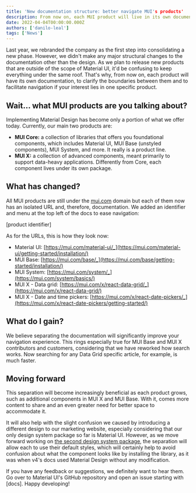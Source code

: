 ```yaml
---
title: 'New documentation structure: better navigate MUI's products'
description: From now on, each MUI product will live in its own documentation. Find out how that is better for you.
date: 2022-04-04T00:00:00.000Z
authors: ['danilo-leal']
tags: ['News']
---
```


Last year, we rebranded the company as the first step into consolidating a new phase.
However, we didn't make any major structural changes to the documentation other than the design.
As we plan to release new products that are outside of the scope of Material UI, it'd be confusing to keep everything under the same roof.
That's why, from now on, each product will have its own documentation, to clarify the boundaries between them and to facilitate navigation if your interest lies in one specific product.

## Wait... what MUI products are you talking about?

Implementing Material Design has become only a portion of what we offer today.
Currently, our main two products are:

- **MUI Core:** a collection of libraries that offers you foundational components, which includes Material UI, MUI Base (unstyled components), MUI System, and more. It really is a product line.
- **MUI X:** a collection of advanced components, meant primarily to support data-heavy applications. Differently from Core, each component lives under its own package.

## What has changed?

All MUI products are still under the [mui.com](http://mui.com) domain but each of them now has an isolated URL and, therefore, documentation.
We added an identifier and menu at the top left of the docs to ease navigation:

[product identifier]

As for the URLs, this is how they look now:

- Material UI: [https://mui.com/material-ui/_](https://mui.com/material-ui/getting-started/installation/)
- MUI Base: [https://mui.com/base/_](https://mui.com/base/getting-started/installation/)
- MUI System: [https://mui.com/system/_](https://mui.com/system/basics/)
- MUI X - Data grid: [https://mui.com/x/react-data-grid/_](https://mui.com/x/react-data-grid/)
- MUI X - Date and time pickers: [https://mui.com/x/react-date-pickers/_](https://mui.com/x/react-date-pickers/getting-started/)

## What do I gain?

We believe separating the documentation will significantly improve your navigation experience.
This rings especially true for MUI Base and MUI X contributors and customers, considering that we have reworked how search works.
Now searching for any Data Grid specific article, for example, is much faster.

## Moving forward

This separation will become increasingly beneficial as each product grows, such as additional components in MUI X and MUI Base.
With it, comes more content to share and an even greater need for better space to accommodate it.

It will also help with the slight confusion we caused by introducing a different design to our marketing website, especially considering that our only design system package so far is Material UI.
However, as we move forward working on [the second design system package](https://deploy-preview-31620--material-ui.netlify.app/experiments/), the separation will allow each to use their default styles, which will certainly help to avoid confusion about what the component looks like by installing the library, as it was when v4's docs used Material Design without any modification.

If you have any feedback or suggestions, we definitely want to hear them.
Go over to Material UI's GitHub repository and open an issue starting with [docs].
Happy developing!
